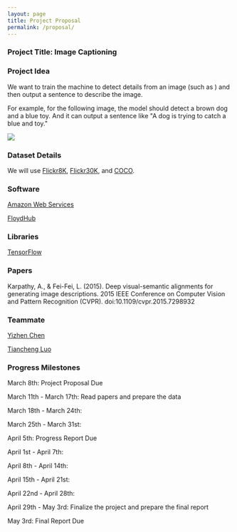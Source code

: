 ```yaml
---
layout: page
title: Project Proposal
permalink: /proposal/
---
```


### Project Title: Image Captioning

### Project Idea

We want to train the machine to detect details from an image (such as ) and then output a sentence to describe the image.

For example, for the following image, the model should detect a brown dog and a blue toy. And it can output a sentence like "A dog is trying to catch a blue and toy."

![](../assets/example.jpg)

### Dataset Details

We will use [Flickr8K](http://nlp.cs.illinois.edu/HockenmaierGroup/8k-pictures.html), [Flickr30K](http://shannon.cs.illinois.edu/DenotationGraph/), and [COCO](http://cocodataset.org/).

### Software

[Amazon Web Services](https://aws.amazon.com/)

[FloydHub](https://www.floydhub.com)

### Libraries

[TensorFlow](https://www.tensorflow.org/)

### Papers

Karpathy, A., & Fei-Fei, L. (2015). Deep visual-semantic alignments for generating image descriptions. 2015 IEEE Conference on Computer Vision and Pattern Recognition (CVPR). doi:10.1109/cvpr.2015.7298932

### Teammate

[Yizhen Chen](https://sharedcare.io/)

[Tiancheng Luo](https://iLtc.io)

### Progress Milestones

March 8th: Project Proposal Due

March 11th - March 17th: Read papers and prepare the data

March 18th - March 24th:

March 25th - March 31st:

April 5th: Progress Report Due

April 1st - April 7th:

April 8th - April 14th:

April 15th - April 21st:

April 22nd - April 28th:

April 29th - May 3rd: Finalize the project and prepare the final report

May 3rd: Final Report Due



